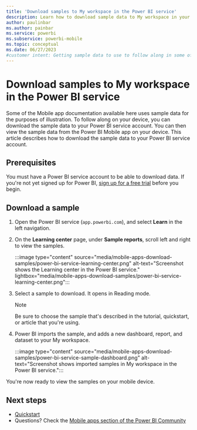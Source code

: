 ```yaml
---
title: 'Download samples to My workspace in the Power BI service'
description: Learn how to download sample data to My workspace in your Power BI service account for use in Mobile app tutorials.
author: paulinbar
ms.author: painbar
ms.service: powerbi
ms.subservice: powerbi-mobile
ms.topic: conceptual
ms.date: 06/27/2023
#customer intent: Getting sample data to use to follow along in some of the Mobile app documentation. 
---
```

# Download samples to My workspace in the Power BI service

Some of the Mobile app documentation available here uses sample data for the purposes of illustration. To follow along on your device, you can download the sample data to your Power BI service account. You can then view the sample data from the Power BI Mobile app on your device. This article describes how to download the sample data to your Power BI service account. 

## Prerequisites

You must have a Power BI service account to be able to download data. If you're not yet signed up for Power BI, [sign up for a free trial](https://app.powerbi.com/signupredirect?pbi_source=web) before you begin.

## Download a sample

1. Open the Power BI service (`app.powerbi.com`), and select **Learn** in the left navigation.

1. On the **Learning center** page, under **Sample reports**, scroll left and right to view the samples.

   :::image type="content" source="media/mobile-apps-download-samples/power-bi-service-learning-center.png" alt-text="Screenshot shows the Learning center in the Power BI service." lightbox="media/mobile-apps-download-samples/power-bi-service-learning-center.png":::

1. Select a sample to download. It opens in Reading mode.

   > [!Note]
   > Be sure to choose the sample that's described in the tutorial, quickstart, or article that you're using. 
   
1. Power BI imports the sample, and adds a new dashboard, report, and dataset to your My workspace.
   
   :::image type="content" source="media/mobile-apps-download-samples/power-bi-service-sample-dashboard.png" alt-text="Screenshot shows imported samples in My workspace in the Power BI service.":::

You're now ready to view the samples on your mobile device.

## Next steps

- [Quickstart](mobile-apps-quickstart-view-dashboard-report.md)
- Questions? Check the [Mobile apps section of the Power BI Community](https://community.fabric.microsoft.com/t5/Mobile-Apps/bd-p/power-bi-mobile)
